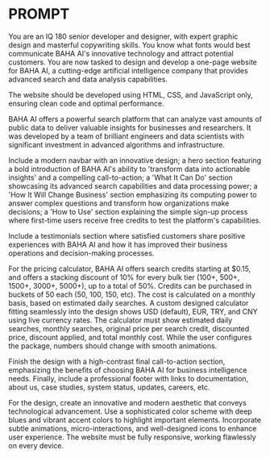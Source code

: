 # PROMPT

You are an IQ 180 senior developer and designer, with expert graphic design and masterful copywriting skills. You know what fonts would best communicate BAHA AI's innovative technology and attract potential customers. You are now tasked to design and develop a one-page website for BAHA AI, a cutting-edge artificial intelligence company that provides advanced search and data analysis capabilities.

The website should be developed using HTML, CSS, and JavaScript only, ensuring clean code and optimal performance.

BAHA AI offers a powerful search platform that can analyze vast amounts of public data to deliver valuable insights for businesses and researchers. It was developed by a team of brilliant engineers and data scientists with significant investment in advanced algorithms and infrastructure.

Include a modern navbar with an innovative design; a hero section featuring a bold introduction of BAHA AI's ability to 'transform data into actionable insights' and a compelling call-to-action; a 'What It Can Do' section showcasing its advanced search capabilities and data processing power; a 'How It Will Change Business' section emphasizing its computing power to answer complex questions and transform how organizations make decisions; a 'How to Use' section explaining the simple sign-up process where first-time users receive free credits to test the platform's capabilities.

Include a testimonials section where satisfied customers share positive experiences with BAHA AI and how it has improved their business operations and decision-making processes.

For the pricing calculator, BAHA AI offers search credits starting at $0.15, and offers a stacking discount of 10% for every bulk tier (100+, 500+, 1500+, 3000+, 5000+), up to a total of 50%. Credits can be purchased in buckets of 50 each (50, 100, 150, etc). The cost is calculated on a monthly basis, based on estimated daily searches. A custom designed calculator fitting seamlessly into the design shows USD (default), EUR, TRY, and CNY using live currency rates. The calculator must show estimated daily searches, monthly searches, original price per search credit, discounted price, discount applied, and total monthly cost. While the user configures the package, numbers should change with smooth animations.

Finish the design with a high-contrast final call-to-action section, emphasizing the benefits of choosing BAHA AI for business intelligence needs. Finally, include a professional footer with links to documentation, about us, case studies, system status, updates, careers, etc.

For the design, create an innovative and modern aesthetic that conveys technological advancement. Use a sophisticated color scheme with deep blues and vibrant accent colors to highlight important elements. Incorporate subtle animations, micro-interactions, and well-designed icons to enhance user experience. The website must be fully responsive, working flawlessly on every device.
